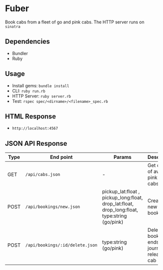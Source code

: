 # Fuber

Book cabs from a fleet of go and pink cabs. The HTTP server runs on `sinatra`

## Dependencies

- Bundler
- Ruby

## Usage

- Install gems: `bundle install`
- CLI: `ruby run.rb`
- HTTP Server: `ruby server.rb`
- Test: `rspec spec/<dirname>/<filename>_spec.rb`

## HTML Response

- `http://localhost:4567`

## JSON API Response

| Type        | End point    | Params  | Description
| ----------- |--------------| --------| -----|
|  GET | `/api/cabs.json`      | - | Get count of available pink and go cabs |
| POST | `/api/bookings/new.json` | pickup_lat:float , pickup_long:float, drop_lat:float, drop_long:float, type:string (go/pink) | Create a new booking
| POST | `/api/bookings/:id/delete.json`    | type:string (go/pink) | Deletes booking, ends journey and releases cab
